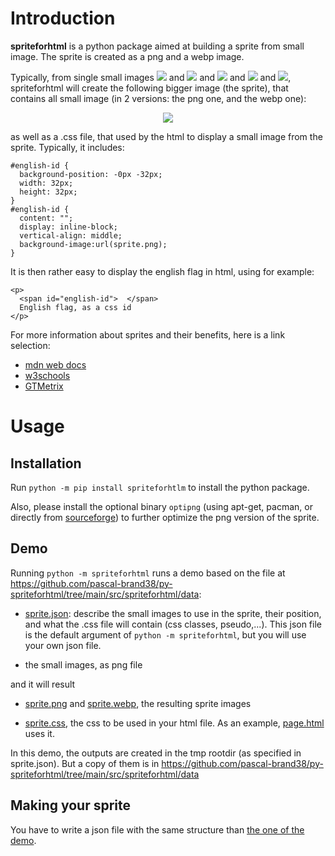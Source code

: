 # Introduction

**spriteforhtml** is a python package aimed at building a sprite from small image.
The sprite is created as a png and a webp image.

Typically, from single small images
![](https://github.com/pascal-brand38/py-spriteforhtml/blob/main/src/spriteforhtml/data/english.png) and
![](https://github.com/pascal-brand38/py-spriteforhtml/blob/main/src/spriteforhtml/data/france.png) and
![](https://github.com/pascal-brand38/py-spriteforhtml/blob/main/src/spriteforhtml/data/facebook.png) and
![](https://github.com/pascal-brand38/py-spriteforhtml/blob/main/src/spriteforhtml/data/youtube.png) and
![](https://github.com/pascal-brand38/py-spriteforhtml/blob/main/src/spriteforhtml/data/play_20x20.png),
spriteforhtml will create the following bigger image (the sprite), that contains all small image (in 2 versions: the png one, and the webp one):

<p align="center">
  <img src="https://github.com/pascal-brand38/py-spriteforhtml/blob/main/src/spriteforhtml/data/sprite.png" />
</p>


as well as a .css file, that used by the html to display a small image from the sprite. Typically, it includes:

```
#english-id {
  background-position: -0px -32px;
  width: 32px;
  height: 32px;
}
#english-id {
  content: "";
  display: inline-block;
  vertical-align: middle;
  background-image:url(sprite.png);
}
```

It is then rather easy to display the english flag in html, using for example:
```
<p>
  <span id="english-id">  </span>
  English flag, as a css id
</p>

```

For more information about sprites and their benefits, here is a link selection:

* [mdn web docs](https://developer.mozilla.org/en-US/docs/Web/CSS/CSS_images/Implementing_image_sprites_in_CSS)
* [w3schools](https://www.w3schools.com/css/css_image_sprites.asp)
* [GTMetrix](https://gtmetrix.com/combine-images-using-css-sprites.html)


# Usage

## Installation

Run ```python -m pip install spriteforhtlm``` to install the python package.

Also, please install the optional binary ```optipng``` 
(using apt-get, pacman, or directly from
[sourceforge](https://optipng.sourceforge.net/))
to further optimize the png version of the sprite.

## Demo

Running ```python -m spriteforhtml``` runs a demo based on the file at https://github.com/pascal-brand38/py-spriteforhtml/tree/main/src/spriteforhtml/data:

* [sprite.json](https://github.com/pascal-brand38/py-spriteforhtml/tree/main/src/spriteforhtml/data/sprite.json):
describe the small images to use in the sprite, their
position, and what the .css file will contain (css
classes, pseudo,...). This json file is the default
argument of ```python -m spriteforhtml```, but you
will use your own json file.

* the small images, as png file

and it will result

* [sprite.png](https://github.com/pascal-brand38/py-spriteforhtml/tree/main/src/spriteforhtml/data/sprite.png) and 
[sprite.webp](https://github.com/pascal-brand38/py-spriteforhtml/tree/main/src/spriteforhtml/data/sprite.webp),
the resulting sprite images

* [sprite.css](https://github.com/pascal-brand38/py-spriteforhtml/tree/main/src/spriteforhtml/data/sprite.css),
the css to be used in your html file. As an example,
[page.html](https://github.com/pascal-brand38/py-spriteforhtml/tree/main/src/spriteforhtml/data/page.html) uses it.

In this demo, the outputs are created in the tmp rootdir (as specified in sprite.json). But a copy of them is in  https://github.com/pascal-brand38/py-spriteforhtml/tree/main/src/spriteforhtml/data




## Making your sprite

You have to write a json file with the same structure than [the one of the demo](https://github.com/pascal-brand38/py-spriteforhtml/tree/main/src/spriteforhtml/data/sprite.json). 